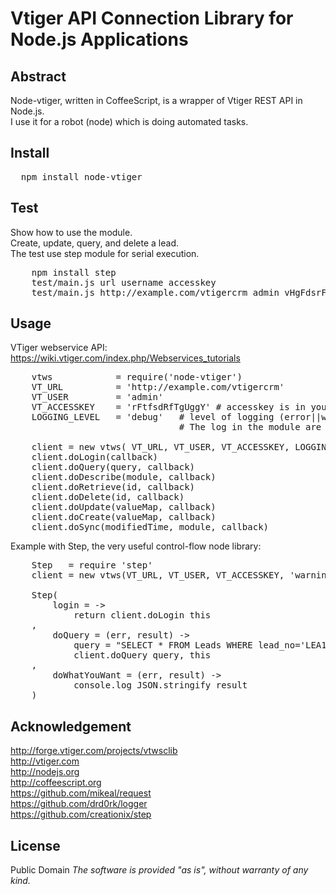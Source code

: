 # Vtiger API Connection Library for Node.js Applications

## Abstract

Node-vtiger, written in CoffeeScript, is a wrapper of Vtiger REST API in Node.js.<br />
I use it for a robot (node) which is doing automated tasks.

## Install

<pre>
  npm install node-vtiger
</pre>


## Test

Show how to use the module.<br />
Create, update, query, and delete a lead.<br />
The test use step module for serial execution.<br />

<pre>
    npm install step
    test/main.js url username accesskey
    test/main.js http://example.com/vtigercrm admin vHgFdsrFrdRdfR
</pre>

## Usage

VTiger webservice API: https://wiki.vtiger.com/index.php/Webservices_tutorials<br />

<pre>
    vtws            = require('node-vtiger')
    VT_URL          = 'http://example.com/vtigercrm'
    VT_USER         = 'admin'
    VT_ACCESSKEY    = 'rFtfsdRfTgUggY' # accesskey is in your vtiger user preferences
    LOGGING_LEVEL   = 'debug'   # level of logging (error||warning||info||debug||trace)
                                # The log in the module are at the level trace

    client = new vtws( VT_URL, VT_USER, VT_ACCESSKEY, LOGGING_LEVEL )
    client.doLogin(callback)
    client.doQuery(query, callback)
    client.doDescribe(module, callback)
    client.doRetrieve(id, callback)
    client.doDelete(id, callback)
    client.doUpdate(valueMap, callback)
    client.doCreate(valueMap, callback)
    client.doSync(modifiedTime, module, callback)
</pre>

Example with Step, the very useful control-flow node library:<br />
<pre>
    Step   = require 'step'
    client = new vtws(VT_URL, VT_USER, VT_ACCESSKEY, 'warning')

    Step(
        login = ->
            return client.doLogin this
    ,
        doQuery = (err, result) ->
            query = "SELECT * FROM Leads WHERE lead_no='LEA12345'"
            client.doQuery query, this
    ,
        doWhatYouWant = (err, result) ->
            console.log JSON.stringify result
    )
</pre>

## Acknowledgement

http://forge.vtiger.com/projects/vtwsclib <br />
http://vtiger.com <br />
http://nodejs.org <br />
http://coffeescript.org <br />
https://github.com/mikeal/request <br />
https://github.com/drd0rk/logger <br />
https://github.com/creationix/step <br />

## License

Public Domain
<i>The software is provided "as is", without warranty of any kind.</i>


